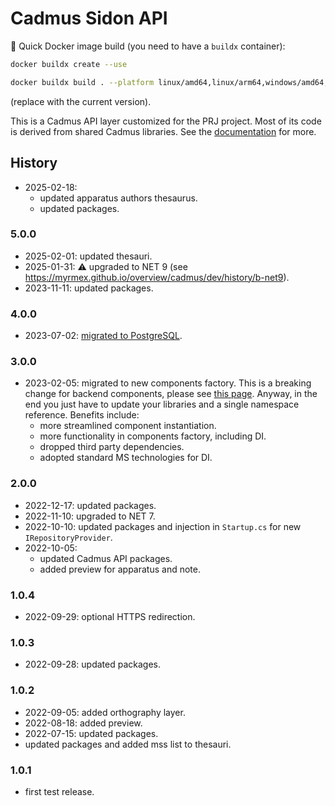 ﻿# Cadmus Sidon API

🐋 Quick Docker image build (you need to have a `buildx` container):

```bash
docker buildx create --use

docker buildx build . --platform linux/amd64,linux/arm64,windows/amd64,windows/arm64 -t vedph2020/cadmus-sidon-api:5.0.0 -t vedph2020/cadmus-sidon-api:latest --push
```

(replace with the current version).

This is a Cadmus API layer customized for the PRJ project. Most of its code is derived from shared Cadmus libraries. See the [documentation](https://github.com/vedph/cadmus_doc/blob/master/guide/api.md) for more.

## History

- 2025-02-18:
  - updated apparatus authors thesaurus.
  - updated packages.

### 5.0.0

- 2025-02-01: updated thesauri.
- 2025-01-31: ⚠️ upgraded to NET 9 (see <https://myrmex.github.io/overview/cadmus/dev/history/b-net9>).
- 2023-11-11: updated packages.

### 4.0.0

- 2023-07-02: [migrated to PostgreSQL](https://myrmex.github.io/overview/cadmus/dev/history/b-rdbms/).

### 3.0.0

- 2023-02-05: migrated to new components factory. This is a breaking change for backend components, please see [this page](https://myrmex.github.io/overview/cadmus/dev/history/#2023-02-01---backend-infrastructure-upgrade). Anyway, in the end you just have to update your libraries and a single namespace reference. Benefits include:
  - more streamlined component instantiation.
  - more functionality in components factory, including DI.
  - dropped third party dependencies.
  - adopted standard MS technologies for DI.

### 2.0.0

- 2022-12-17: updated packages.
- 2022-11-10: upgraded to NET 7.
- 2022-10-10: updated packages and injection in `Startup.cs` for new `IRepositoryProvider`.
- 2022-10-05:
  - updated Cadmus API packages.
  - added preview for apparatus and note.

### 1.0.4

- 2022-09-29: optional HTTPS redirection.

### 1.0.3

- 2022-09-28: updated packages.

### 1.0.2

- 2022-09-05: added orthography layer.
- 2022-08-18: added preview.
- 2022-07-15: updated packages.
- updated packages and added mss list to thesauri.

### 1.0.1

- first test release.
